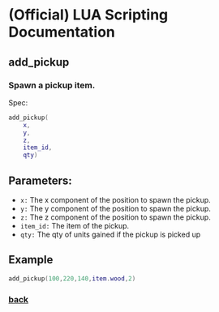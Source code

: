 
# (Official) LUA Scripting Documentation

## add_pickup

### Spawn a pickup item.

Spec:
```lua
add_pickup(
	x,
	y,
	z,
	item_id,
	qty)
```
## Parameters:
- `x:` The x component of the position to spawn the pickup.
- `y:` The y component of the position to spawn the pickup.
- `z:` The z component of the position to spawn the pickup.
- `item_id:` The item of the pickup.
- `qty:` The qty of units gained if the pickup is picked up
## Example
```lua
add_pickup(100,220,140,item.wood,2)
```
### [back](../other)
